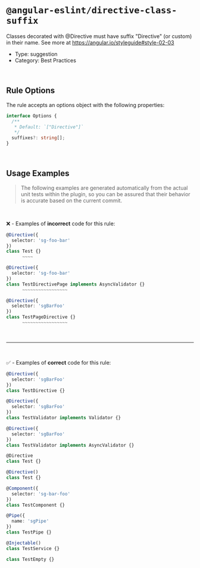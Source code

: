 <!--

  DO NOT EDIT.

  This markdown file was autogenerated using a mixture of the following files as the source of truth for its data:
  - ../../src/rules/directive-class-suffix.ts
  - ../../tests/rules/directive-class-suffix/cases.ts

  In order to update this file, it is therefore those files which need to be updated, as well as potentially the generator script:
  - ../../../../tools/scripts/generate-rule-docs.ts

-->

# `@angular-eslint/directive-class-suffix`

Classes decorated with @Directive must have suffix "Directive" (or custom) in their name. See more at https://angular.io/styleguide#style-02-03

- Type: suggestion
- Category: Best Practices

<br>

## Rule Options

The rule accepts an options object with the following properties:

```ts
interface Options {
  /**
   * Default: `["Directive"]`
   */
  suffixes?: string[];
}

```

<br>

## Usage Examples

> The following examples are generated automatically from the actual unit tests within the plugin, so you can be assured that their behavior is accurate based on the current commit.

<br>

❌ - Examples of **incorrect** code for this rule:

```ts
@Directive({
  selector: 'sg-foo-bar'
})
class Test {}
      ~~~~
```

```ts
@Directive({
  selector: 'sg-foo-bar'
})
class TestDirectivePage implements AsyncValidator {}
      ~~~~~~~~~~~~~~~~~
```

```ts
@Directive({
  selector: 'sgBarFoo'
})
class TestPageDirective {}
      ~~~~~~~~~~~~~~~~~
```

<br>

---

<br>

✅ - Examples of **correct** code for this rule:

```ts
@Directive({
  selector: 'sgBarFoo'
})
class TestDirective {}
```

```ts
@Directive({
  selector: 'sgBarFoo'
})
class TestValidator implements Validator {}
```

```ts
@Directive({
  selector: 'sgBarFoo'
})
class TestValidator implements AsyncValidator {}
```

```ts
@Directive
class Test {}
```

```ts
@Directive()
class Test {}
```

```ts
@Component({
  selector: 'sg-bar-foo'
})
class TestComponent {}
```

```ts
@Pipe({
  name: 'sgPipe'
})
class TestPipe {}
```

```ts
@Injectable()
class TestService {}
```

```ts
class TestEmpty {}
```

